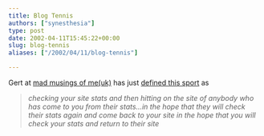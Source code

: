 ```yaml
---
title: Blog Tennis
authors: ["synesthesia"]
type: post
date: 2002-04-11T15:45:22+00:00
slug: blog-tennis 
aliases: ["/2002/04/11/blog-tennis"]

---
```

Gert at [mad musings of me(uk)][1] has just [defined this sport][2] as 

> _checking your site stats and then hitting on the site of anybody who has come to you from their stats&#8230;in the hope that they will check their stats again and come back to your site in the hope that you will check your stats and return to their site_

 [1]: https://gert68.blogspot.com/
 [2]: https://gert68.blogspot.com/?/2002_04_07_gert68_archive.html